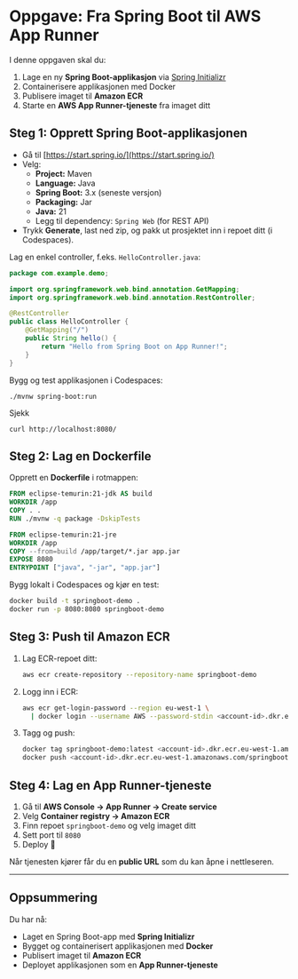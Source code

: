 # Oppgave: Fra Spring Boot til AWS App Runner 

I denne oppgaven skal du:

1. Lage en ny **Spring Boot-applikasjon** via [Spring Initializr](https://start.spring.io/)
2. Containerisere applikasjonen med Docker
3. Publisere imaget til **Amazon ECR**
4. Starte en **AWS App Runner-tjeneste** fra imaget ditt

## Steg 1: Opprett Spring Boot-applikasjonen

- Gå til [https://start.spring.io/](https://start.spring.io/)
- Velg:
  - **Project:** Maven
  - **Language:** Java
  - **Spring Boot:** 3.x (seneste versjon)
  - **Packaging:** Jar
  - **Java:** 21
  - Legg til dependency: `Spring Web` (for REST API)
- Trykk **Generate**, last ned zip, og pakk ut prosjektet inn i repoet ditt (i Codespaces).  

Lag en enkel controller, f.eks. `HelloController.java`:

```java
package com.example.demo;

import org.springframework.web.bind.annotation.GetMapping;
import org.springframework.web.bind.annotation.RestController;

@RestController
public class HelloController {
    @GetMapping("/")
    public String hello() {
        return "Hello from Spring Boot on App Runner!";
    }
}
```

Bygg og test applikasjonen i Codespaces:

```shell
./mvnw spring-boot:run
```

Sjekk 

```shell
curl http://localhost:8080/
```

## Steg 2: Lag en Dockerfile

Opprett en **Dockerfile** i rotmappen:

```dockerfile
FROM eclipse-temurin:21-jdk AS build
WORKDIR /app
COPY . .
RUN ./mvnw -q package -DskipTests

FROM eclipse-temurin:21-jre
WORKDIR /app
COPY --from=build /app/target/*.jar app.jar
EXPOSE 8080
ENTRYPOINT ["java", "-jar", "app.jar"]
```

Bygg lokalt i Codespaces og kjør en test:

```bash
docker build -t springboot-demo .
docker run -p 8080:8080 springboot-demo
```

## Steg 3: Push til Amazon ECR

1. Lag ECR-repoet ditt:

   ```bash
   aws ecr create-repository --repository-name springboot-demo
   ```

2. Logg inn i ECR:

   ```bash
   aws ecr get-login-password --region eu-west-1 \
     | docker login --username AWS --password-stdin <account-id>.dkr.ecr.eu-west-1.amazonaws.com
   ```

3. Tagg og push:

   ```bash
   docker tag springboot-demo:latest <account-id>.dkr.ecr.eu-west-1.amazonaws.com/springboot-demo:latest
   docker push <account-id>.dkr.ecr.eu-west-1.amazonaws.com/springboot-demo:latest
   ```


## Steg 4: Lag en App Runner-tjeneste

1. Gå til **AWS Console → App Runner → Create service**
2. Velg **Container registry → Amazon ECR**
3. Finn repoet `springboot-demo` og velg imaget ditt
4. Sett port til `8080`
5. Deploy 🎉

Når tjenesten kjører får du en **public URL** som du kan åpne i nettleseren.

---

## Oppsummering

Du har nå:

* Laget en Spring Boot-app med **Spring Initializr**
* Bygget og containerisert applikasjonen med **Docker**
* Publisert imaget til **Amazon ECR**
* Deployet applikasjonen som en **App Runner-tjeneste**
```
